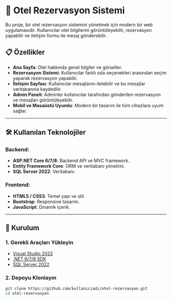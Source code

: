 # 🏨 Otel Rezervasyon Sistemi

Bu proje, bir otel rezervasyon sistemini yönetmek için modern bir web uygulamasıdır. Kullanıcılar otel bilgilerini görüntüleyebilir, rezervasyon yapabilir ve iletişim formu ile mesaj gönderebilir.

## 📋 Özellikler

- **Ana Sayfa**: Otel hakkında genel bilgiler ve görseller.
- **Rezervasyon Sistemi**: Kullanıcılar farklı oda seçenekleri arasından seçim yaparak rezervasyon yapabilir.
- **İletişim Sayfası**: Kullanıcılar mesajlarını iletebilir ve bu mesajlar veritabanına kaydedilir.
- **Admin Paneli**: Adminler kullanıcılar tarafından gönderilen rezervasyon ve mesajları görüntüleyebilir.
- **Mobil ve Masaüstü Uyumlu**: Modern bir tasarım ile tüm cihazlara uyum sağlar.

---

## 🛠️ Kullanılan Teknolojiler

### Backend:
- **ASP.NET Core 6/7/8**: Backend API ve MVC framework.
- **Entity Framework Core**: ORM ve veritabanı yönetimi.
- **SQL Server 2022**: Veritabanı.

### Frontend:
- **HTML5 / CSS3**: Temel yapı ve stil.
- **Bootstrap**: Responsive tasarım.
- **JavaScript**: Dinamik içerik.

---

## 🚀 Kurulum

### 1. Gerekli Araçları Yükleyin
- [Visual Studio 2022](https://visualstudio.microsoft.com/)
- [.NET 6/7/8 SDK](https://dotnet.microsoft.com/download)
- [SQL Server 2022](https://www.microsoft.com/en-us/sql-server/sql-server-downloads)

### 2. Depoyu Klonlayın
```bash
git clone https://github.com/kullaniciadi/otel-rezervasyon.git
cd otel-rezervasyon
